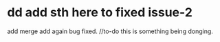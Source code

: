 # dd add sth here to fixed issue-2
add merge
add again
bug fixed.
//to-do
this is something being donging.
